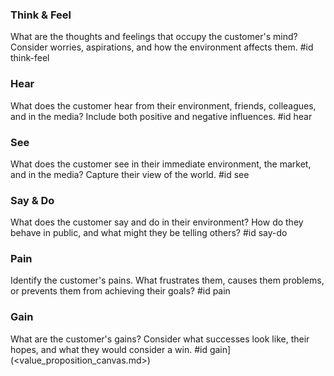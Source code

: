 ### Think & Feel
What are the thoughts and feelings that occupy the customer's mind? Consider worries, aspirations, and how the environment affects them.
#id think-feel

### Hear
What does the customer hear from their environment, friends, colleagues, and in the media? Include both positive and negative influences.
#id hear

### See
What does the customer see in their immediate environment, the market, and in the media? Capture their view of the world.
#id see

### Say & Do
What does the customer say and do in their environment? How do they behave in public, and what might they be telling others?
#id say-do

### Pain
Identify the customer's pains. What frustrates them, causes them problems, or prevents them from achieving their goals?
#id pain

### Gain
What are the customer's gains? Consider what successes look like, their hopes, and what they would consider a win.
#id gain](<value_proposition_canvas.md>)